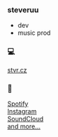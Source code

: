### steveruu
* dev  
* music prod  

### 💻 
[stvr.cz](https://stvr.cz)  

### 🎵
[Spotify](https://open.spotify.com/artist/4NOFcRCgjvnRy8nKVGUM0L)  
[Instagram](https://instagram.com/steveruu)  
[SoundCloud](https://soundcloud.com/steveruu)  
[and more...](https://linktr.ee/steveruu)
